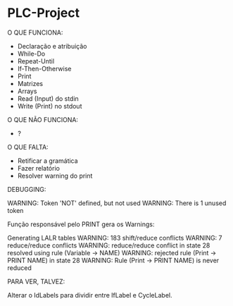 # PLC-Project

O QUE FUNCIONA:

- Declaração e atribuição
- While-Do
- Repeat-Until
- If-Then-Otherwise
- Print
- Matrizes
- Arrays
- Read (Input) do stdin
- Write (Print) no stdout

O QUE NÃO FUNCIONA:
- ?

O QUE FALTA:
- Retificar a gramática
- Fazer relatório
- Resolver warning do print

DEBUGGING:

WARNING: Token 'NOT' defined, but not used
WARNING: There is 1 unused token

Função responsável pelo PRINT gera os Warnings:

Generating LALR tables
WARNING: 183 shift/reduce conflicts
WARNING: 7 reduce/reduce conflicts
WARNING: reduce/reduce conflict in state 28 resolved using rule (Variable -> NAME)
WARNING: rejected rule (Print -> PRINT NAME) in state 28
WARNING: Rule (Print -> PRINT NAME) is never reduced

PARA VER, TALVEZ:

Alterar o IdLabels para dividir entre IfLabel e CycleLabel.